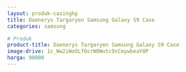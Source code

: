 ```yaml
---
layout: produk-casinghp
title: Daenerys Targaryen Samsung Galaxy S9 Case
categories: samsung

# Produk
product-title: Daenerys Targaryen Samsung Galaxy S9 Case
image-drive: 1c_Ww2iWoOLfOcrW0Wutc9sCmywbeaYOP
harga: 90000
---
```


